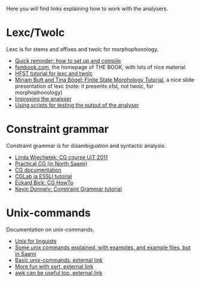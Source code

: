 Here you will find links explaining how to work with the analysers.

Lexc/Twolc
==========

Lexc is for stems and affixes and twolc for morphophonology.

-   [Quick reminder: how to set up and compile](Compiling.html)
-   [fsmbook.com](http://web.stanford.edu/~laurik/fsmbook/home.html),
    the homepage of THE BOOK, with lots of nice material
-   [HFST tutorial for lexc and
    twolc](https://github.com/hfst/hfst/wiki/HfstLexcAndTwolcTutorial)
-   [Miriam Butt and Tina Bögel: Finite State Morphology
    Tutorial](http://ling.uni-konstanz.de/pages/home/boegel/Dateien/CLT09_tutorial.pdf),
    a nice slide presentation of lexc (note: it presents xfst, not
    twolc, for morphophonology)
-   [Improving the analyser](LexcTwolcDevelopment.html)
-   [Using scripts for testing the output of the
    analyser](developingwork.html)

Constraint grammar
==================

Constraint grammar is for disambiguation and syntactic analysis.

-   [Linda Wiechetek: CG course UiT 2011](../smi/cgcourse2011.pdf)
-   [Practical CG (in North
    Saami)](../smi/DisambiguerenBargovuohki.html)
-   [CG documentation](https://visl.sdu.dk/cg3.html)
-   [CGLab ja ESSLI tutorial](http://beta.visl.sdu.dk/cglab.htm)
-   [Eckard Bick: CG HowTo](http://beta.visl.sdu.dk/cg3_howto.pdf)
-   [Kevin Donnely: Constraint Grammar
    tutorial](http://kevindonnelly.org.uk/2010/05/constraint-grammar-tutorial)

Unix-commands
=============

Documentation on unix-commands.

-   [Unix for linguists](/tools/docu-unix.html)
-   [Some unix commands explained, with examples, and example files, but
    in Saami](/tools/unix_korpus_kursa.html)
-   [Basic unix-commands, external
    link](http://mally.stanford.edu/~sr/computing/basic-unix.html)
-   [More fun with sort, external
    link](http://www.softpanorama.org/Tools/sort.shtml)
-   [awk can be useful too, external
    link](http://www.softpanorama.org/Tools/awk.shtml)
